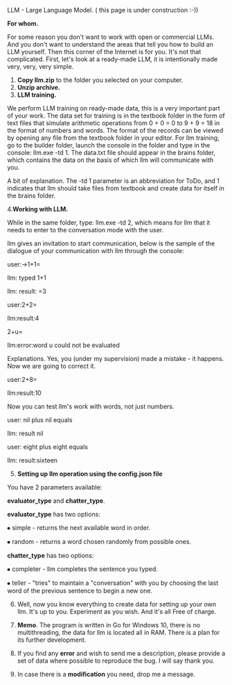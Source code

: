 LLM - Large Language Model. ( this page is under construction :-))

**For whom.**

For some reason you don't want to work with open or commercial LLMs. And you don't want to understand the areas that tell you how to build an LLM yourself. Then this corner of the Internet is for you. It's not that complicated. First, let's look at a ready-made LLM, it is intentionally made very, very, very simple.
1. **Copy llm.zip** to the folder you selected on your computer.
2. **Unzip archive.**
3. **LLM training.**
   
We perform LLM training on ready-made data, this is a very important part of your work. The data set for training is in the textbook folder in the form of text files that simulate arithmetic operations from 0 + 0 = 0 to 9 + 9 = 18 in the format of numbers and words. The format of the records can be viewed by opening any file from the textbook folder in your editor. For llm training, go to the builder folder, launch the console in the folder and type in the console: llm.exe -td 1. The data.txt file should appear in the brains folder, which contains the data on the basis of which llm will communicate with you.

A bit of explanation. The -td 1 parameter is an abbreviation for ToDo, and 1 indicates that llm should take files from textbook and create data for itself in the brains folder.

4.**Working with LLM.**
   
While in the same folder, type: llm.exe -td 2, which means for llm that it needs to enter to the conversation mode with the user.

llm gives an invitation to start communication, below is the sample of the dialogue of your communication with llm through the console:

user:->1+1=<enter>

llm: typed 1+1

llm: result: =3

user:2+2=<enter>

llm:result:4

2+u=<enter>

llm:error:word u could not be evaluated

Explanations. Yes, you (under my supervision) made a mistake - it happens. Now we are going to correct it.

user:2+8=<enter>

llm:result:10

Now you can test llm's work with words, not just numbers.

user: nil plus nil equals <enter>

llm: result nil

user: eight plus eight equals<enter>

llm: result:sixteen

5. **Setting up llm operation using the config.json file**
   
You have 2 parameters available:

**evaluator_type** and **chatter_type**.

**evaluator_type** has two options:

⦁	simple - returns the next available word in order.

⦁	random - returns a word chosen randomly from possible ones.

**chatter_type** has two options:

⦁	completer - llm completes the sentence you typed.

⦁	teller - "tries" to maintain a "conversation" with you by choosing the last word of the previous sentence to begin a new one.

6. Well, now you know everything to create data for setting up your own llm. It's up to you. Experiment as you wish. And it's all Free of charge.
    
7. **Memo**. The program is written in Go for Windows 10, there is no multithreading, the data for llm is located all in RAM. There is a plan for its further development.
   
8. If you find any **error** and wish to send me a description, please provide a set of data where possible to reproduce the bug. I will say thank you.
   
9. In case there is a **modification** you need, drop me a message.

